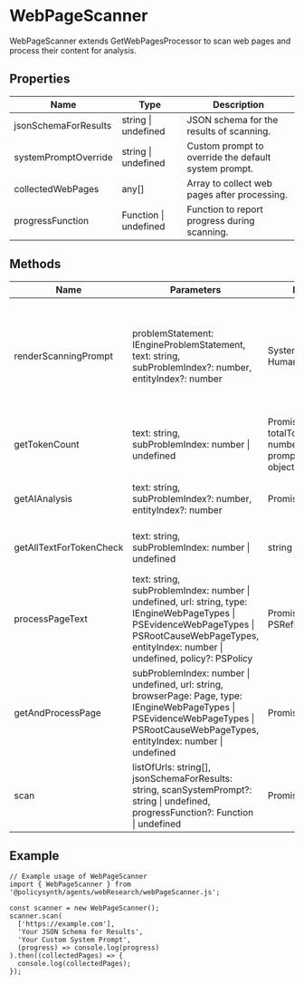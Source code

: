 # WebPageScanner

WebPageScanner extends GetWebPagesProcessor to scan web pages and process their content for analysis.

## Properties

| Name                   | Type                                      | Description |
|------------------------|-------------------------------------------|-------------|
| jsonSchemaForResults   | string \| undefined                       | JSON schema for the results of scanning. |
| systemPromptOverride   | string \| undefined                       | Custom prompt to override the default system prompt. |
| collectedWebPages      | any[]                                     | Array to collect web pages after processing. |
| progressFunction       | Function \| undefined                     | Function to report progress during scanning. |

## Methods

| Name                    | Parameters                                                                                                      | Return Type                             | Description |
|-------------------------|------------------------------------------------------------------------------------------------------------------|-----------------------------------------|-------------|
| renderScanningPrompt    | problemStatement: IEngineProblemStatement, text: string, subProblemIndex?: number, entityIndex?: number         | SystemMessage[] \| HumanMessage[]      | Renders the scanning prompt based on the problem statement and text context. |
| getTokenCount           | text: string, subProblemIndex: number \| undefined                                                              | Promise<{ totalTokenCount: number, promptTokenCount: object }> | Calculates the token count for a given text. |
| getAIAnalysis           | text: string, subProblemIndex?: number, entityIndex?: number                                                    | Promise<IEngineWebPageAnalysisData>    | Gets AI analysis for the given text. |
| getAllTextForTokenCheck | text: string, subProblemIndex: number \| undefined                                                              | string                                  | Gets all text for token count check. |
| processPageText         | text: string, subProblemIndex: number \| undefined, url: string, type: IEngineWebPageTypes \| PSEvidenceWebPageTypes \| PSRootCauseWebPageTypes, entityIndex: number \| undefined, policy?: PSPolicy | Promise<void \| PSRefinedRootCause[]> | Processes the text of a web page. |
| getAndProcessPage       | subProblemIndex: number \| undefined, url: string, browserPage: Page, type: IEngineWebPageTypes \| PSEvidenceWebPageTypes \| PSRootCauseWebPageTypes, entityIndex: number \| undefined | Promise<boolean>                       | Gets and processes a web page. |
| scan                    | listOfUrls: string[], jsonSchemaForResults: string, scanSystemPrompt?: string \| undefined, progressFunction?: Function \| undefined | Promise<any[]>                         | Scans a list of URLs and processes their content. |

## Example

```
// Example usage of WebPageScanner
import { WebPageScanner } from '@policysynth/agents/webResearch/webPageScanner.js';

const scanner = new WebPageScanner();
scanner.scan(
  ['https://example.com'],
  'Your JSON Schema for Results',
  'Your Custom System Prompt',
  (progress) => console.log(progress)
).then((collectedPages) => {
  console.log(collectedPages);
});
```
